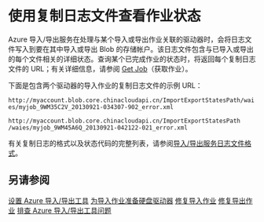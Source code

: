 <properties
    pageTitle="使用复制日志文件查看作业状态 | Azure"
    description="了解如何使用运行导入或导出作业时创建的日志文件查看导入/导出作业的状态。"
    author="renashahmsft"
    manager="aungoo"
    editor="tysonn"
    services="storage"
    documentationcenter="" />  

<tags
    ms.assetid="c69d1d69-6403-4eee-9949-0185faeecfa1"
    ms.service="storage"
    ms.workload="storage"
    ms.tgt_pltfrm="na"
    ms.devlang="na"
    ms.topic="article"
    ms.date="05/25/2015"
    wacn.date="01/06/2016"
    ms.author="renash" />  


# 使用复制日志文件查看作业状态
Azure 导入/导出服务在处理与某个导入或导出作业关联的驱动器时，会将日志文件写入到要在其中导入或导出 Blob 的存储帐户。该日志文件包含与已导入或导出的每个文件相关的详细状态。查询某个已完成作业的状态时，将返回每个复制日志文件的 URL；有关详细信息，请参阅 [Get Job](https://docs.microsoft.com/en-us/rest/api/storageimportexport/jobs#Jobs_Get)（获取作业）。
  
 下面是包含两个驱动器的导入作业的复制日志文件的示例 URL：
  
 `http://myaccount.blob.core.chinacloudapi.cn/ImportExportStatesPath/waies/myjob_9WM35C2V_20130921-034307-902_error.xml`  

  
 `http://myaccount.blob.core.chinacloudapi.cn/ImportExportStatesPath /waies/myjob_9WM45A6Q_20130921-042122-021_error.xml`  

  
 有关复制日志的格式以及状态代码的完整列表，请参阅[导入/导出服务日志文件格式](/documentation/articles/storage-import-export-file-format-log/)。
  
## 另请参阅  
 [设置 Azure 导入/导出工具](/documentation/articles/storage-import-export-tool-setup-v1/)
 [为导入作业准备硬盘驱动器](/documentation/articles/storage-import-export-tool-preparing-hard-drives-import-v1/)
 [修复导入作业](/documentation/articles/storage-import-export-tool-repairing-an-import-job-v1/)
 [修复导出作业](/documentation/articles/storage-import-export-tool-repairing-an-export-job-v1/)
 [排查 Azure 导入/导出工具问题](/documentation/articles/storage-import-export-tool-troubleshooting-v1/)

<!---HONumber=Mooncake_1226_2016-->